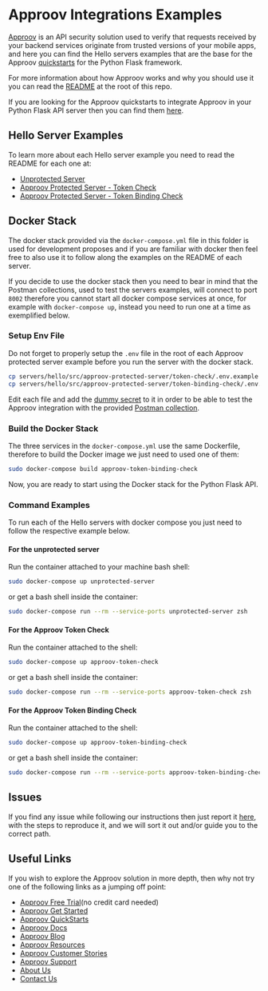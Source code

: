 # Approov Integrations Examples

[Approov](https://approov.io) is an API security solution used to verify that requests received by your backend services originate from trusted versions of your mobile apps, and here you can find the Hello servers examples that are the base for the Approov [quickstarts](/docs) for the Python Flask framework.

For more information about how Approov works and why you should use it you can read the [README](/README.md) at the root of this repo.

If you are looking for the Approov quickstarts to integrate Approov in your Python Flask API server then you can find them [here](/docs).


## Hello Server Examples

To learn more about each Hello server example you need to read the README for each one at:

* [Unprotected Server](./servers/hello/src/unprotected-server)
* [Approov Protected Server - Token Check](./servers/hello/src/approov-protected-server/token-check)
* [Approov Protected Server - Token Binding Check](./servers/hello/src/approov-protected-server/token-binding-check)


## Docker Stack

The docker stack provided via the `docker-compose.yml` file in this folder is used for development proposes and if you are familiar with docker then feel free to also use it to follow along the examples on the README of each server.

If you decide to use the docker stack then you need to bear in mind that the Postman collections, used to test the servers examples, will connect to port `8002` therefore you cannot start all docker compose services at once, for example with `docker-compose up`, instead you need to run one at a time as exemplified below.

### Setup Env File

Do not forget to properly setup the `.env` file in the root of each Approov protected server example before you run the server with the docker stack.

```bash
cp servers/hello/src/approov-protected-server/token-check/.env.example servers/hello/src/approov-protected-server/token-check/.env
cp servers/hello/src/approov-protected-server/token-binding-check/.env.example servers/hello/src/approov-protected-server/token-binding-check/.env
```

Edit each file and add the [dummy secret](/README.md#the-dummy-secret) to it in order to be able to test the Approov integration with the provided [Postman collection](https://github.com/approov/postman-collections/blob/master/quickstarts/hello-world/hello-world.postman_curl_requests_examples.md).

### Build the Docker Stack

The three services in the `docker-compose.yml` use the same Dockerfile, therefore to build the Docker image we just need to used one of them:

```bash
sudo docker-compose build approov-token-binding-check
```

Now, you are ready to start using the Docker stack for the Python Flask API.

### Command Examples

To run each of the Hello servers with docker compose you just need to follow the respective example below.

#### For the unprotected server

Run the container attached to your machine bash shell:

```bash
sudo docker-compose up unprotected-server
```

or get a bash shell inside the container:

```bash
sudo docker-compose run --rm --service-ports unprotected-server zsh
```

#### For the Approov Token Check

Run the container attached to the shell:

```bash
sudo docker-compose up approov-token-check
```

or get a bash shell inside the container:

```bash
sudo docker-compose run --rm --service-ports approov-token-check zsh
```

#### For the Approov Token Binding Check

Run the container attached to the shell:

```bash
sudo docker-compose up approov-token-binding-check
```

or get a bash shell inside the container:

```bash
sudo docker-compose run --rm --service-ports approov-token-binding-check zsh
```

## Issues

If you find any issue while following our instructions then just report it [here](https://github.com/approov/quickstart-python-flask-token-check/issues), with the steps to reproduce it, and we will sort it out and/or guide you to the correct path.


## Useful Links

If you wish to explore the Approov solution in more depth, then why not try one of the following links as a jumping off point:

* [Approov Free Trial](https://approov.io/signup)(no credit card needed)
* [Approov Get Started](https://approov.io/product/demo)
* [Approov QuickStarts](https://approov.io/docs/latest/approov-integration-examples/)
* [Approov Docs](https://approov.io/docs)
* [Approov Blog](https://approov.io/blog/)
* [Approov Resources](https://approov.io/resource/)
* [Approov Customer Stories](https://approov.io/customer)
* [Approov Support](https://approov.zendesk.com/hc/en-gb/requests/new)
* [About Us](https://approov.io/company)
* [Contact Us](https://approov.io/contact)
